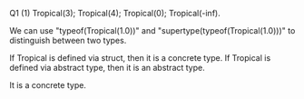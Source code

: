 Q1
(1) 
Tropical(3);
Tropical(4);
Tropical(0);
Tropical(-inf).

We can use "typeof(Tropical(1.0))" and "supertype(typeof(Tropical(1.0)))" to distinguish between two types.

If Tropical is defined via struct, then it is a concrete type. If Tropical is defined via abstract type, then it is an abstract type.

It is a concrete type.


